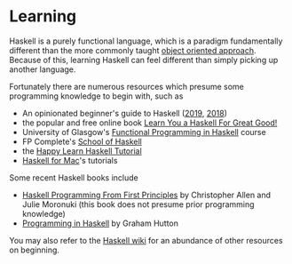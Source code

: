 # Learning

Haskell is a purely functional language, which is a paradigm fundamentally different than the more
commonly taught [object oriented approach](https://en.wikipedia.org/wiki/Object-oriented_programming). Because of this,
learning Haskell can feel different than simply picking up another language.

Fortunately there are numerous resources which presume some programming knowledge to begin with, such
as

  - An opinionated beginner's guide to Haskell ([2019](https://github.com/theindigamer/not-a-blog/blob/master/opinionated-haskell-guide-2019.md), [2018](https://lexi-lambda.github.io/blog/2018/02/10/an-opinionated-guide-to-haskell-in-2018/))
  - the popular and free online book [Learn You a Haskell For Great Good!](http://learnyouahaskell.com/)
  - University of Glasgow's [Functional Programming in Haskell](https://www.futurelearn.com/courses/functional-programming-haskell) course
  - FP Complete's [School of Haskell](https://www.schoolofhaskell.com/)
  - the [Happy Learn Haskell Tutorial](http://www.happylearnhaskelltutorial.com/)
  - [Haskell for Mac](http://learn.hfm.io/)'s tutorials

Some recent Haskell books include
  - [Haskell Programming From First Principles](http://haskellbook.com) by Christopher Allen and Julie Moronuki (this book does not presume prior programming knowledge)
  - [Programming in Haskell](http://www.cambridge.org/us/academic/subjects/computer-science/programming-languages-and-applied-logic/programming-haskell-2nd-edition?format=PB&isbn=9781316626221) by Graham Hutton

You may also refer to the [Haskell wiki](https://wiki.haskell.org/Learning_Haskell#Online_tutorials) for an abundance of other resources on beginning.
